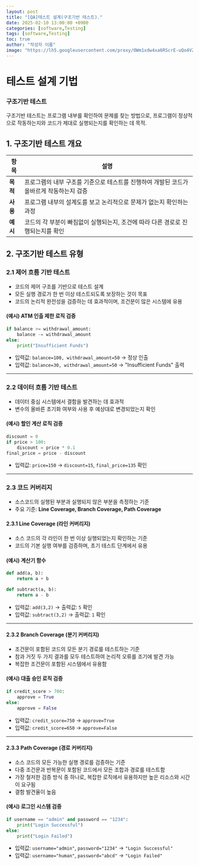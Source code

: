 ```yaml
---
layout: post
title: "[QA]테스트 설계(구조기반 테스트)."
date: 2025-02-10 13:00:00 +0900
categories: [software,Testing]
tags: [software,Testing]
toc: true
author: "작성자 이름"
image: "https://lh5.googleusercontent.com/proxy/OWm1xdw4xa6RScrE-uQo4VZwIbyeH7HbkJd4Bb0dOMNNQ8e_QF6O8JRGqsS-sgiEd_v8A_BNK581cYpuGJB1c_k5-sTDLfiNhgpNfnH8fte2QKyRN5_MDmmiNNx6WuIUHv7nYgM_b0OPe-IUrQlDZWl5-uY9D6eM8VTinMhRXQRnd5IlcA"
---
```


# 테스트 설계 기법


### 구조기반 테스트
구조기반 테스트는 프로그램 내부를 확인하여 문제를 찾는 방법으로, 프로그램이 정상적으로 작동하는지와 코드가 제대로 실행되는지를 확인하는 데 목적.

## 1. 구조기반 테스트 개요

| 항목  | 설명 |
|------|------|
| **목적** | 프로그램의 내부 구조를 기준으로 테스트를 진행하여 개발된 코드가 올바르게 작동하는지 검증 |
| **사용** | 프로그램 내부의 설계도를 보고 논리적으로 문제가 없는지 확인하는 과정 |
| **예시** | 코드의 각 부분이 빠짐없이 실행되는지, 조건에 따라 다른 경로로 진행되는지를 확인 |

## 2. 구조기반 테스트 유형
### 2.1 제어 흐름 기반 테스트
- 코드의 제어 구조를 기반으로 테스트 설계
- 모든 실행 경로가 한 번 이상 테스트되도록 보장하는 것이 목표
- 코드의 논리적 완전성을 검증하는 데 효과적이며, 조건문이 많은 시스템에 유용

#### (예시) ATM 인출 제한 로직 검증
```python
if balance >= withdrawal_amount:
    balance -= withdrawal_amount
else:
    print("Insufficient Funds")
```
- 입력값: `balance=100, withdrawal_amount=50` → 정상 인출
- 입력값: `balance=30, withdrawal_amount=50` → "Insufficient Funds" 출력

---
### 2.2 데이터 흐름 기반 테스트
- 데이터 중심 시스템에서 결함을 발견하는 데 효과적
- 변수의 올바른 초기화 여부와 사용 후 예상대로 변경되었는지 확인

#### (예시) 할인 계산 로직 검증
```python
discount = 0
if price > 100:
    discount = price * 0.1
final_price = price - discount
```
- 입력값: `price=150` → `discount=15`, `final_price=135` 확인

---
### 2.3 코드 커버리지
- 소스코드의 실행된 부분과 실행되지 않은 부분을 측정하는 기준
- 주요 기준: **Line Coverage, Branch Coverage, Path Coverage**

#### 2.3.1 Line Coverage (라인 커버리지)
- 소스 코드의 각 라인이 한 번 이상 실행되었는지 확인하는 기준
- 코드의 기본 실행 여부를 검증하며, 초기 테스트 단계에서 유용

#### (예시) 계산기 함수
```python
def add(a, b):
    return a + b

def subtract(a, b):
    return a - b
```
- 입력값: `add(3,2)` → 출력값: `5` 확인
- 입력값: `subtract(3,2)` → 출력값: `1` 확인

---
#### 2.3.2 Branch Coverage (분기 커버리지)
- 조건문이 포함된 코드의 모든 분기 경로를 테스트하는 기준
- 참과 거짓 두 가지 결과를 모두 테스트하여 논리적 오류를 조기에 발견 가능
- 복잡한 조건문이 포함된 시스템에서 유용함

#### (예시) 대출 승인 로직 검증
```python
if credit_score > 700:
    approve = True
else:
    approve = False
```
- 입력값: `credit_score=750` → `approve=True`
- 입력값: `credit_score=650` → `approve=False`

---
#### 2.3.3 Path Coverage (경로 커버리지)
- 소스 코드의 모든 가능한 실행 경로를 검증하는 기준
- 다중 조건문과 반복문이 포함된 코드에서 모든 조합과 경로를 테스트함
- 가장 철저한 검증 방식 중 하나로, 복잡한 로직에서 유용하지만 높은 리소스와 시간이 요구됨
- 결함 발견율이 높음

#### (예시) 로그인 시스템 검증
```python
if username == "admin" and password == "1234":
    print("Login Successful")
else:
    print("Login Failed")
```
- 입력값: `username="admin"`, `password="1234"` → `"Login Successful"`
- 입력값: `username="human"`, `password="abcd"` → `"Login Failed"`

